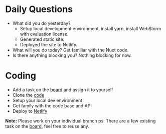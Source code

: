 # Daily Questions

- What did you do yesterday?
    - Setup local development environment, install yarn, install WebStorm with evaluation license.
    - Generated static site.
    - Deployed the site to Netlify.
- What will you do today?
Get familiar with the Nuxt code.
- Is there anything blocking you?
Nothing blocking for now.

# Coding

- Add a task on the [board](https://github.com/eleduck/covid19/projects/1) and assign it to yourself
- Clone the [code](https://github.com/eleduck/covid19)
- Setup your local dev environment
- Get family with the code base and API
- Deploy to [Netlify](https://www.netlify.com/)


**Note:** Please work on your individual branch
ps: There are a few existing task on the [board](https://github.com/eleduck/covid19/projects/1), feel free to reuse any.
